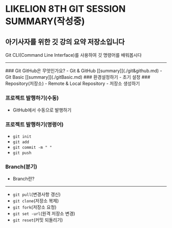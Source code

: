 # LIKELION 8TH GIT SESSION SUMMARY(작성중)
## 아기사자를 위한 깃 강의 요약 저장소입니다
Git CLI(Command Line Interface)를 사용하여 깃 명령어를 배워봅시다
<hr />
### Git GitHub은 무엇인가요?
- Git & GitHub [[summary]](./git&github.md)
- Git Basic [[summary]](./gitBasic.md)
### 환경설정하기
- 초기 설정
### Repository(저장소)
- Remote & Local Repository
- 저장소 생성하기




### 프로젝트 발행하기(수동)
- GitHub에서 수동으로 발행하기
### 프로젝트 발행하기(명령어)
- `git init`
- `git add`
- `git commit -m " "`
- `git push`
### Branch(분기)
- Branch란?

---------------------------
- `git pull`(변경사항 갱신)
- `git clone`(저장소 복제)
- `git fork`(저장소 요청)
- `git set -url`(원격 저장소 변경)
- `git reset`(커밋 되돌리기)
